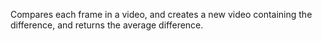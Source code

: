 ﻿Compares each frame in a video, and creates a new video containing the difference, and returns the average difference.